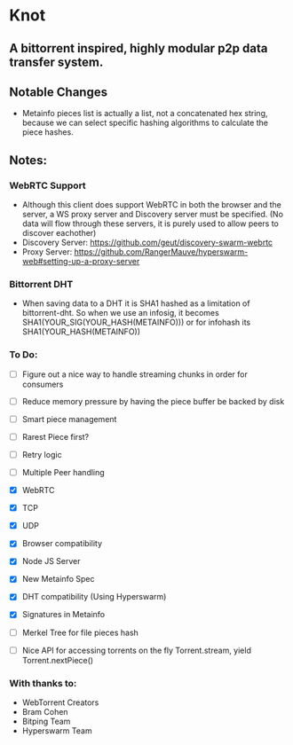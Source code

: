 # Knot

## A bittorrent inspired, highly modular p2p data transfer system.

## Notable Changes

- Metainfo pieces list is actually a list, not a concatenated hex string, because we can select specific hashing algorithms to calculate the piece hashes.

## Notes:

### WebRTC Support

- Although this client does support WebRTC in both the browser and the server, a WS proxy server and Discovery server must be specified. (No data will flow through these servers, it is purely used to allow peers to discover eachother)
- Discovery Server: https://github.com/geut/discovery-swarm-webrtc
- Proxy Server: https://github.com/RangerMauve/hyperswarm-web#setting-up-a-proxy-server

### Bittorrent DHT

- When saving data to a DHT it is SHA1 hashed as a limitation of bittorrent-dht. So when we use an infosig, it becomes SHA1(YOUR_SIG(YOUR_HASH(METAINFO))) or for infohash its SHA1(YOUR_HASH(METAINFO))

### To Do:

- [ ] Figure out a nice way to handle streaming chunks in order for consumers

- [ ] Reduce memory pressure by having the piece buffer be backed by disk

- [ ] Smart piece management

- [ ] Rarest Piece first?

- [ ] Retry logic

- [ ] Multiple Peer handling

- [x] WebRTC

- [x] TCP

- [x] UDP

- [x] Browser compatibility

- [x] Node JS Server

- [x] New Metainfo Spec

- [x] DHT compatibility (Using Hyperswarm)

- [x] Signatures in Metainfo

- [ ] Merkel Tree for file pieces hash

- [ ] Nice API for accessing torrents on the fly Torrent.stream, yield Torrent.nextPiece()

### With thanks to:

- WebTorrent Creators
- Bram Cohen
- Bitping Team
- Hyperswarm Team
